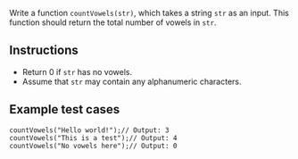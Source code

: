 Write a function `countVowels(str)`, which takes a string `str` as an input. This function should return the total number of vowels in `str`.

## Instructions

* Return 0 if `str` has no vowels.
* Assume that `str` may contain any alphanumeric characters.

## Example test cases

<pre><div><code class="language-js"><span class="token">countVowels</span><span class="token">(</span><span class="token">"Hello world!"</span><span class="token">)</span><span class="token">;</span><span></span><span class="token">// Output: 3</span><span>
</span><span></span><span class="token">countVowels</span><span class="token">(</span><span class="token">"This is a test"</span><span class="token">)</span><span class="token">;</span><span></span><span class="token">// Output: 4</span><span>
</span><span></span><span class="token">countVowels</span><span class="token">(</span><span class="token">"No vowels here"</span><span class="token">)</span><span class="token">;</span><span></span><span class="token">// Output: 0</span></code></div></pre>
